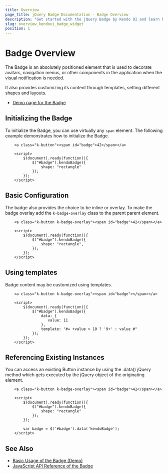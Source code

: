 ```yaml
---
title: Overview
page_title: jQuery Badge Documentation - Badge Overview
description: "Get started with the jQuery Badge by Kendo UI and learn how to create, initialize, and enable the widget."
slug: overview_kendoui_badge_widget
position: 1
---
```


# Badge Overview

The Badge is an absolutely positioned element that is used to decorate avatars, navigation menus, or other components in the application when the visual notification is needed.

It also provides customizing its content through templates, setting different shapes and layouts.

* [Demo page for the Badge](https://demos.telerik.com/kendo-ui/badge/index)

## Initializing the Badge

To initialize the Badge, you can use virtually any `span` element. The following example demonstrates how to initialize the Badge.

```dojo
    <a class="k-button"><span id="badge">42</span></a>

    <script>
        $(document).ready(function(){
            $("#badge").kendoBadge({
                shape: "rectangle"
            });
        });
    </script>
```

## Basic Configuration

The badge also provides the choice to be inline or overlay. To make the badge overlay add the `k-badge-overlay` class to the parent parent element.

```dojo
    <a class="k-button k-badge-overlay"><span id="badge">42</span></a>

    <script>
        $(document).ready(function(){
            $("#badge").kendoBadge({
                shape: "rectangle",
            });
        });
    </script>
```

## Using templates

Badge content may be customized using templates.

```dojo
    <a class="k-button k-badge-overlay"><span id="badge"></span></a>

    <script>
        $(document).ready(function(){
            $("#badge").kendoBadge({
                data: {
                   value: 11
                },
                template: "#= +value > 10 ? '9+' : value #"
            });
        });
    </script>
```


## Referencing Existing Instances

You can access an existing Button instance by using the .data() jQuery method which gets executed by the jQuery object of the originating element.

```dojo
    <a class="k-button k-badge-overlay"><span id="badge">42</span></a>

    <script>
        $(document).ready(function(){
            $("#badge").kendoBadge({
                shape: "rectangle"
            });
        });

        var badge = $('#badge').data('kendoBadge');
    </script>
```

## See Also

* [Basic Usage of the Badge (Demo)](https://demos.telerik.com/kendo-ui/badge/index)
* [JavaScript API Reference of the Badge](/api/javascript/ui/badge)
